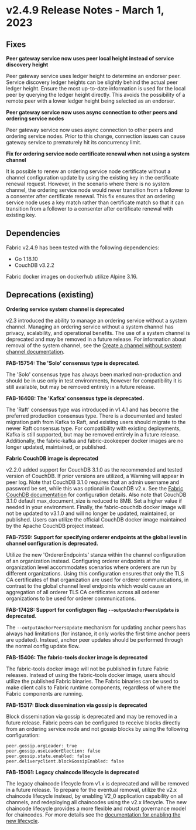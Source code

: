 v2.4.9 Release Notes - March 1, 2023
====================================

Fixes
-----

**Peer gateway service now uses peer local height instead of service discovery height**

Peer gateway service uses ledger height to determine an endorser peer.
Service discovery ledger heights can be slightly behind the actual peer ledger height.
Ensure the most up-to-date information is used for the local peer by querying the ledger height directly.
This avoids the possibility of a remote peer with a lower ledger height being selected as an endorser.

**Peer gateway service now uses async connection to other peers and ordering service nodes**

Peer gateway service now uses async connection to other peers and ordering service nodes.
Prior to this change, connection issues can cause gateway service to prematurely hit its concurrency limit.

**Fix for ordering service node certificate renewal when not using a system channel**

It is possible to renew an ordering service node certificate without a channel configuration update by using the existing key in the certificate renewal request.
However, in the scenario where there is no system channel, the ordering service node would never transition from a follower to a consenter after certificate renewal.
This fix ensures that an ordering service node uses a key match rather than certificate match so that it can transition from a follower to a consenter after certificate renewal with existing key.


Dependencies
------------
Fabric v2.4.9 has been tested with the following dependencies:
* Go 1.18.10
* CouchDB v3.2.2

Fabric docker images on dockerhub utilize Alpine 3.16.


Deprecations (existing)
-----------------------

**Ordering service system channel is deprecated**

v2.3 introduced the ability to manage an ordering service without a system channel.
Managing an ordering service without a system channel has privacy, scalability,
and operational benefits. The use of a system channel is deprecated and may be removed in a future release.
For information about removal of the system channel, see the [Create a channel without system channel documentation](https://hyperledger-fabric.readthedocs.io/en/release-2.3/create_channel/create_channel_participation.html).

**FAB-15754: The 'Solo' consensus type is deprecated.**

The 'Solo' consensus type has always been marked non-production and should be in
use only in test environments, however for compatibility it is still available,
but may be removed entirely in a future release.

**FAB-16408: The 'Kafka' consensus type is deprecated.**

The 'Raft' consensus type was introduced in v1.4.1 and has become the preferred
production consensus type.  There is a documented and tested migration path from
Kafka to Raft, and existing users should migrate to the newer Raft consensus type.
For compatibility with existing deployments, Kafka is still supported,
but may be removed entirely in a future release.
Additionally, the fabric-kafka and fabric-zookeeper docker images are no longer updated, maintained, or published.

**Fabric CouchDB image is deprecated**

v2.2.0 added support for CouchDB 3.1.0 as the recommended and tested version of CouchDB.
If prior versions are utilized, a Warning will appear in peer log.
Note that CouchDB 3.1.0 requires that an admin username and password be set,
while this was optional in CouchDB v2.x. See the
[Fabric CouchDB documentation](https://hyperledger-fabric.readthedocs.io/en/v2.2.0/couchdb_as_state_database.html#couchdb-configuration)
for configuration details.
Also note that CouchDB 3.1.0 default max_document_size is reduced to 8MB. Set a higher value if needed in your environment.
Finally, the fabric-couchdb docker image will not be updated to v3.1.0 and will no longer be updated, maintained, or published.
Users can utilize the official CouchDB docker image maintained by the Apache CouchDB project instead.

**FAB-7559: Support for specifying orderer endpoints at the global level in channel configuration is deprecated.**

Utilize the new 'OrdererEndpoints' stanza within the channel configuration of an organization instead.
Configuring orderer endpoints at the organization level accommodates
scenarios where orderers are run by different organizations. Using
this configuration ensures that only the TLS CA certificates of that organization
are used for orderer communications, in contrast to the global channel level endpoints which
would cause an aggregation of all orderer TLS CA certificates across
all orderer organizations to be used for orderer communications.

**FAB-17428: Support for configtxgen flag `--outputAnchorPeersUpdate` is deprecated.**

The `--outputAnchorPeersUpdate` mechanism for updating anchor peers has always had
limitations (for instance, it only works the first time anchor peers are updated).
Instead, anchor peer updates should be performed through the normal config update flow.

**FAB-15406: The fabric-tools docker image is deprecated**

The fabric-tools docker image will not be published in future Fabric releases.
Instead of using the fabric-tools docker image, users should utilize the
published Fabric binaries. The Fabric binaries can be used to make client calls
to Fabric runtime components, regardless of where the Fabric components are running.

**FAB-15317: Block dissemination via gossip is deprecated**

Block dissemination via gossip is deprecated and may be removed in a future release.
Fabric peers can be configured to receive blocks directly from an ordering service
node and not gossip blocks by using the following configuration:
```
peer.gossip.orgLeader: true
peer.gossip.useLeaderElection: false
peer.gossip.state.enabled: false
peer.deliveryclient.blockGossipEnabled: false
```

**FAB-15061: Legacy chaincode lifecycle is deprecated**

The legacy chaincode lifecycle from v1.x is deprecated and will be removed
in a future release. To prepare for the eventual removal, utilize the v2.x
chaincode lifecycle instead, by enabling V2_0 application capability on all
channels, and redeploying all chaincodes using the v2.x lifecycle. The new
chaincode lifecycle provides a more flexible and robust governance model
for chaincodes. For more details see the
[documentation for enabling the new lifecycle](https://hyperledger-fabric.readthedocs.io/en/release-2.2/enable_cc_lifecycle.html).
